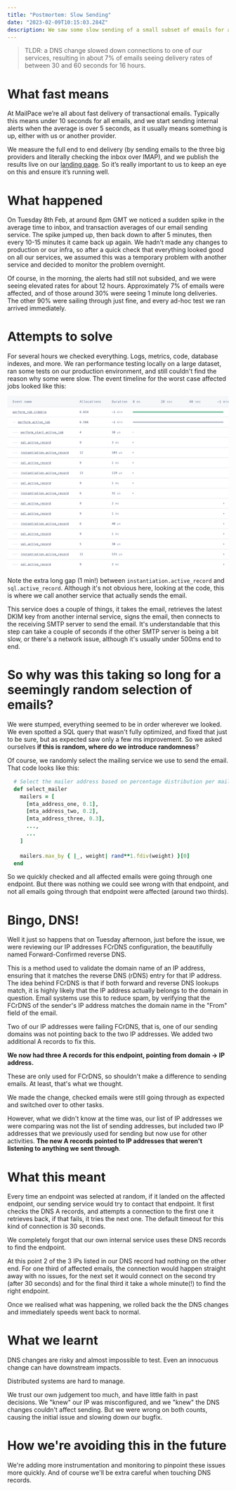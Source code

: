 ```yaml
---
title: "Postmortem: Slow Sending"
date: "2023-02-09T10:15:03.284Z"
description: We saw some slow sending of a small subset of emails for about 16 hours, here's how we diagnosed and fixed the problem.
---
```


> TLDR: a DNS change slowed down connections to one of our services, resulting in about 7% of emails seeing delivery rates of between 30 and 60 seconds for 16 hours.

# What fast means

At MailPace we’re all about fast delivery of transactional emails. Typically this means under 10 seconds for all emails, and we start sending internal alerts when the average is over 5 seconds, as it usually means something is up, either with us or another provider.

We measure the full end to end delivery (by sending emails to the three big providers and literally checking the inbox over IMAP), and we publish the results live on our [landing page](https://mailpace.com). So it’s really important to us to keep an eye on this and ensure it’s running well.

# What happened

On Tuesday 8th Feb, at around 8pm GMT we noticed a sudden spike in the average time to inbox, and transaction averages of our email sending service. The spike jumped up, then back down to after 5 minutes, then every 10-15 minutes it came back up again. We hadn’t made any changes to production or our infra, so after a quick check that everything looked good on all our services, we assumed this was a temporary problem with another service and decided to monitor the problem overnight.

Of course, in the morning, the alerts had still not subsided, and we were seeing elevated rates for about 12 hours. Approximately 7% of emails were affected, and of those around 30% were seeing 1 minute long deliveries. The other 90% were sailing through just fine, and every ad-hoc test we ran arrived immediately.

# Attempts to solve

For several hours we checked everything. Logs, metrics, code, database indexes, and more. We ran performance testing locally on a large dataset, ran some tests on our production environment, and still couldn't find the reason why some were slow. The event timeline for the worst case affected jobs looked like this:

![event timeline of a worst case slow sending job](../assets/event-timeline-of-long-running-activejob.png)

Note the extra long gap (1 min!) between `instantiation.active_record` and `sql.active_record`. Although it's not obvious here, looking at the code, this is where we call another service that actually sends the email. 

This service does a couple of things, it takes the email, retrieves the latest DKIM key from another internal service, signs the email, then connects to the receiving SMTP server to send the email. It's understandable that this step can take a couple of seconds if the other SMTP server is being a bit slow, or there's a network issue, although it's usually under 500ms end to end.

# So why was this taking so long for a seemingly random selection of emails?

We were stumped, everything seemed to be in order wherever we looked. We even spotted a SQL query that wasn't fully optimized, and fixed that just to be sure, but as expected saw only a few ms improvement. So we asked ourselves **if this is random, where do we introduce randomness**?

Of course, we randomly select the mailing service we use to send the email. That code looks like this:

```ruby
  # Select the mailer address based on percentage distribution per mailer
  def select_mailer
    mailers = [
      [mta_address_one, 0.1],
      [mta_address_two, 0.2],
      [mta_address_three, 0.3],
      ...,
      ...
    ]

    mailers.max_by { |_, weight| rand**1.fdiv(weight) }[0]
  end
```

So we quickly checked and all affected emails were going through one endpoint. But there was nothing we could see wrong with that endpoint, and not all emails going through that endpoint were affected (around two thirds).

# Bingo, DNS!

Well it just so happens that on Tuesday afternoon, just before the issue, we were reviewing our IP addresses FCrDNS configuration, the beautifully named Forward-Confirmed reverse DNS.

This is a method used to validate the domain name of an IP address, ensuring that it matches the reverse DNS (rDNS) entry for that IP address. The idea behind FCrDNS is that if both forward and reverse DNS lookups match, it is highly likely that the IP address actually belongs to the domain in question. Email systems use this to reduce spam, by verifying that the FCrDNS of the sender's IP address matches the domain name in the "From" field of the email.

Two of our IP addresses were failing FCrDNS, that is, one of our sending domains was not pointing back to the two IP addresses. We added two additional A records to fix this.

**We now had three A records for this endpoint, pointing from domain -> IP address.**

These are only used for FCrDNS, so shouldn't make a difference to sending emails. At least, that's what we thought.

We made the change, checked emails were still going through as expected and switched over to other tasks.

However, what we didn't know at the time was, our list of IP addresses we were comparing was not the list of sending addresses, but included two IP addresses that we previously used for sending but now use for other activities. **The new A records pointed to IP addresses that weren't listening to anything we sent through**.

# What this meant

Every time an endpoint was selected at random, if it landed on the affected endpoint, our sending service would try to contact that endpoint. It first checks the DNS A records, and attempts a connection to the first one it retrieves back, if that fails, it tries the next one. The default timeout for this kind of connection is 30 seconds.

We completely forgot that our own internal service uses these DNS records to find the endpoint.

At this point 2 of the 3 IPs listed in our DNS record had nothing on the other end. For one third of affected emails, the connection would happen straight away with no issues, for the next set it would connect on the second try (after 30 seconds) and for the final third it take a whole minute(!) to find the right endpoint.

Once we realised what was happening, we rolled back the the DNS changes and immediately speeds went back to normal.

# What we learnt

DNS changes are risky and almost impossible to test. Even an innocuous change can have downstream impacts.

Distributed systems are hard to manage.

We trust our own judgement too much, and have little faith in past decisions. We "knew" our IP was misconfigured, and we "knew" the DNS changes couldn't affect sending. But we were wrong on both counts, causing the initial issue and slowing down our bugfix.

# How we're avoiding this in the future

We're adding more instrumentation and monitoring to pinpoint these issues more quickly. And of course we'll be extra careful when touching DNS records.